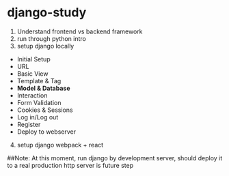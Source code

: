 # django-study

1. Understand frontend vs backend framework 
2. run through python intro
3. setup django locally

  * Initial Setup
  * URL
  * Basic View
  * Template & Tag
  * __Model & Database__
  * Interaction
  * Form Validation
  * Cookies & Sessions
  * Log in/Log out
  * Register
  * Deploy to webserver

4. setup django webpack + react

##Note: 
At this moment, run django by development server, should deploy it to a real production http server is future step

